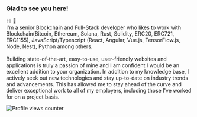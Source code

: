### Glad to see you here!  
Hi 👋 <br>
I'm a senior Blockchain and Full-Stack developer who likes to work with Blockchain(Bitcoin, Ethereum, Solana, Rust, Solidity, ERC20, ERC721, ERC1155), JavaScript/Typescript (React, Angular, Vue.js, TensorFlow.js, Node, Nest), Python among others.
<br><br>
Building state-of-the-art, easy-to-use, user-friendly websites and applications is truly a passion of mine and I am confident I would be an excellent addition to your organization. In addition to my knowledge base, I actively seek out new technologies and stay up-to-date on industry trends and advancements. This has allowed me to stay ahead of the curve and deliver exceptional work to all of my employers, including those I've worked for on a project basis.  

![Profile views counter](https://komarev.com/ghpvc/?username=rishavanand&&style=flat-square)  
